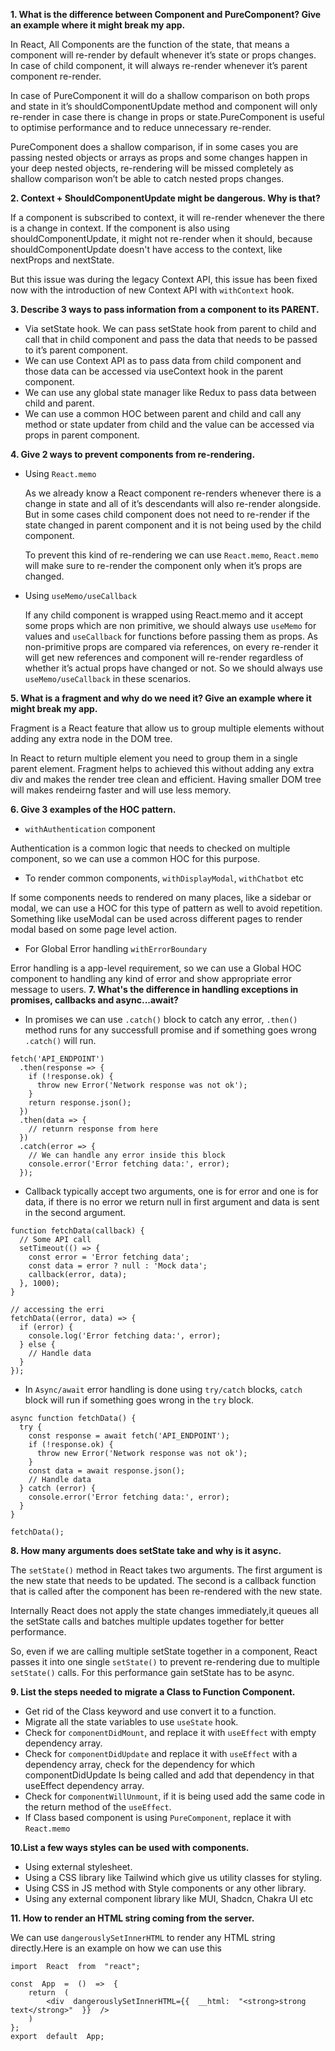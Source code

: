 **1. What is the difference between Component and PureComponent? Give an example where it might break my app.**

In React, All Components are the function of the state, that means a component will re-render by default whenever it’s state or props changes. In case of child component, it will always re-render whenever it’s parent component re-render.

In case of PureComponent it will do a shallow comparison on both props and state in it’s shouldComponentUpdate method and component will only re-render in case there is change in props or state.PureComponent is useful to optimise performance and to reduce unnecessary re-render.

PureComponent does a shallow comparison, if in some cases you are passing nested objects or arrays as props and some changes happen in your deep nested objects, re-rendering will be missed completely as shallow comparison won’t be able to catch nested props changes.

**2. Context + ShouldComponentUpdate might be dangerous. Why is that?**

If a component is subscribed to context, it will re-render whenever the there is a change in context. If the component is also using shouldComponentUpdate, it might not re-render when it should, because shouldComponentUpdate doesn't have access to the context, like nextProps and nextState.

But this issue was during the legacy Context API, this issue has been fixed now with the introduction of new Context API with `withContext` hook.

**3. Describe 3 ways to pass information from a component to its PARENT.**

- Via setState hook. We can pass setState hook from parent to child and call that in child component and pass the data that needs to be passed to it’s parent component.
- We can use Context API as to pass data from child component and those data can be accessed via useContext hook in the parent component.
- We can use any global state manager like Redux to pass data between child and parent.
- We can use a common HOC between parent and child and call any method or state updater from child and the value can be accessed via props in parent component.

**4. Give 2 ways to prevent components from re-rendering.**

- Using `React.memo`

  As we already know a React component re-renders whenever there is a change in state and all of it’s descendants will also re-render alongside. But in some cases child component does not need to re-render if the state changed in parent component and it is not being used by the child component.

  To prevent this kind of re-rendering we can use `React.memo`, `React.memo` will make sure to re-render the component only when it’s props are changed.

- Using `useMemo/useCallback`

  If any child component is wrapped using React.memo and it accept some props which are non primitive, we should always use `useMemo` for values and `useCallback` for functions before passing them as props. As non-primitive props are compared via references, on every re-render it will get new references and component will re-render regardless of whether it’s actual props have changed or not. So we should always use `useMemo/useCallback` in these scenarios.

**5. What is a fragment and why do we need it? Give an example where it might break my app.**

Fragment is a React feature that allow us to group multiple elements without adding any extra node in the DOM tree.

In React to return multiple element you need to group them in a single parent element. Fragment helps to achieved this without adding any extra div and makes the render tree clean and efficient. Having smaller DOM tree will makes rendeirng faster and will use less memory.

**6. Give 3 examples of the HOC pattern.**

- `withAuthentication` component

Authentication is a common logic that needs to checked on multiple component, so we can use a common HOC for this purpose.

- To render common components, `withDisplayModal`, `withChatbot` etc

If some components needs to rendered on many places, like a sidebar or modal, we can use a HOC for this type of pattern as well to avoid repetition. Something like useModal can be used across different pages to render modal based on some page level action.

- For Global Error handling `withErrorBoundary`

Error handling is a app-level requirement, so we can use a Global HOC component to handling any kind of error and show appropriate error message to users.
**7. What's the difference in handling exceptions in promises, callbacks and async...await?**

- In promises we can use `.catch()` block to catch any error, `.then()` method runs for any successfull promise and if something goes wrong `.catch()` will run.

```
fetch('API_ENDPOINT')
  .then(response => {
    if (!response.ok) {
      throw new Error('Network response was not ok');
    }
    return response.json();
  })
  .then(data => {
    // retunrn response from here
  })
  .catch(error => {
	// We can handle any error inside this block
    console.error('Error fetching data:', error);
  });
```

- Callback typically accept two arguments, one is for error and one is for data, if there is no error we return null in first argument and data is sent in the second argument.

```
function fetchData(callback) {
  // Some API call
  setTimeout(() => {
    const error = 'Error fetching data';
    const data = error ? null : 'Mock data';
    callback(error, data);
  }, 1000);
}

// accessing the erri
fetchData((error, data) => {
  if (error) {
    console.log('Error fetching data:', error);
  } else {
    // Handle data
  }
});

```

- In `Async/await` error handling is done using `try/catch` blocks, `catch` block will run if something goes wrong in the `try` block.

```
async function fetchData() {
  try {
    const response = await fetch('API_ENDPOINT');
    if (!response.ok) {
      throw new Error('Network response was not ok');
    }
    const data = await response.json();
    // Handle data
  } catch (error) {
    console.error('Error fetching data:', error);
  }
}

fetchData();

```

**8. How many arguments does setState take and why is it async.**

The `setState()` method in React takes two arguments. The first argument is the new state that needs to be updated. The second is a callback function that is called after the component has been re-rendered with the new state.

Internally React does not apply the state changes immediately,it queues all the setState calls and batches multiple updates together for better performance.

So, even if we are calling multiple setState together in a component, React passes it into one single `setState()` to prevent re-rendering due to multiple `setState()` calls. For this performance gain setState has to be async.

**9. List the steps needed to migrate a Class to Function Component.**

- Get rid of the Class keyword and use convert it to a function.
- Migrate all the state variables to use `useState` hook.
- Check for `componentDidMount`, and replace it with `useEffect` with empty dependency array.
- Check for `componentDidUpdate` and replace it with `useEffect` with a dependency array, check for the dependency for which componentDidUpdate Is being called and add that dependency in that useEffect dependency array.
- Check for c`omponentWillUnmount`, if it is being used add the same code in the return method of the `useEffect`.
- If Class based component is using `PureComponent`, replace it with `React.memo`

**10.List a few ways styles can be used with components.**

- Using external stylesheet.
- Using a CSS library like Tailwind which give us utility classes for styling.
- Using CSS in JS method with Style components or any other library.
- Using any external component library like MUI, Shadcn, Chakra UI etc

**11. How to render an HTML string coming from the server.**

We can use `dangerouslySetInnerHTML` to render any HTML string directly.Here is an example on how we can use this

```
import  React  from  "react";

const  App  =  ()  =>  {
	return  (
		<div  dangerouslySetInnerHTML={{  __html:  "<strong>strong text</strong>"  }}  />
	)
};
export  default  App;
```
